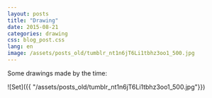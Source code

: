 ```yaml
---
layout: posts
title: "Drawing"
date: 2015-08-21
categories: drawing
css: blog_post.css
lang: en
image: /assets/posts_old/tumblr_nt1n6jT6Li1tbhz3oo1_500.jpg
---
```


Some drawings made by the time<!--break-->:

![Set]({{ "/assets/posts_old/tumblr_nt1n6jT6Li1tbhz3oo1_500.jpg"}})
